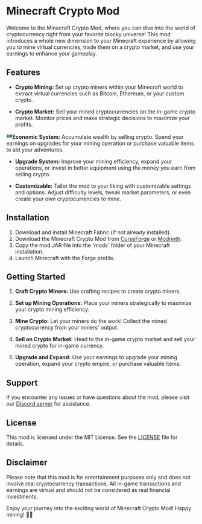 # Minecraft Crypto Mod

Welcome to the Minecraft Crypto Mod, where you can dive into the world of cryptocurrency right from your favorite blocky universe! This mod introduces a whole new dimension to your Minecraft experience by allowing you to mine virtual currencies, trade them on a crypto market, and use your earnings to enhance your gameplay.

## Features

- **Crypto Mining:** Set up crypto miners within your Minecraft world to extract virtual currencies such as Bitcoin, Ethereum, or your custom crypto.
  
- **Crypto Market:** Sell your mined cryptocurrencies on the in-game crypto market. Monitor prices and make strategic decisions to maximize your profits.
  
**<img src="https://github.com/Acevatex/Crypto-Mod-1.20/blob/master/src/main/resources/assets/cryptomod/textures/item/bill1.png" alt="Minecraft Crypto Mod Logo" width="16" height="16">Economic System:** Accumulate wealth by selling crypto. Spend your earnings on upgrades for your mining operation or purchase valuable items to aid your adventures.
  
- **Upgrade System:** Improve your mining efficiency, expand your operations, or invest in better equipment using the money you earn from selling crypto.
  
- **Customizable:** Tailor the mod to your liking with customizable settings and options. Adjust difficulty levels, tweak market parameters, or even create your own cryptocurrencies to mine.

## Installation

1. Download and install Minecraft Fabric (if not already installed).
2. Download the Minecraft Crypto Mod from [CurseForge](https://www.curseforge.com/minecraft) or [Modrinth](https://modrinth.com/).
3. Copy the mod JAR file into the 'mods' folder of your Minecraft installation.
4. Launch Minecraft with the Forge profile.

## Getting Started

1. **Craft Crypto Miners:** Use crafting recipes to create crypto miners.
  
2. **Set up Mining Operations:** Place your miners strategically to maximize your crypto mining efficiency.
  
3. **Mine Crypto:** Let your miners do the work! Collect the mined cryptocurrency from your miners' output.
  
4. **Sell on Crypto Market:** Head to the in-game crypto market and sell your mined crypto for in-game currency.
  
5. **Upgrade and Expand:** Use your earnings to upgrade your mining operation, expand your crypto empire, or purchase valuable items.

## Support

If you encounter any issues or have questions about the mod, please visit our [Discord server](https://discord.gg/bC3vHTD6QC) for assistance.

## License

This mod is licensed under the MIT License. See the [LICENSE](LICENSE) file for details.

## Disclaimer

Please note that this mod is for entertainment purposes only and does not involve real cryptocurrency transactions. All in-game transactions and earnings are virtual and should not be considered as real financial investments.

Enjoy your journey into the exciting world of Minecraft Crypto Mod! Happy mining! 🚀💎
